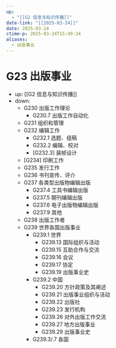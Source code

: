 ```yaml
---
up:
  - "[[G2 信息与知识传播]]"
date-link: "[[2025-03-24]]"
date: 2025-03-24
ctime-p: 2025-03-24T15:49:24
aliases:
  - 出版事业
---
```


# G23 出版事业

- up: [[G2 信息与知识传播]]
- down:	
	- G230 出版工作理论
		- G230.7 出版工作自动化
	- G231 组织和管理
	- G232 编辑工作
		- G232.1 选题、组稿
		- G232.2 编辑、校对
		- [G232.3] 装帧设计
	- [G234] 印刷工作
	- G235 发行工作
	- G236 书刊宣传、评介
	- G237 各类型出版物编辑出版
		- G237.4 工具书编辑出版
		- G237.5 期刊编辑出版
		- G237.6 电子出版物编辑出版
		- G237.9 其他
	- G238 出版工作者
	- G239 世界各国出版事业
		- G239.1 世界
			- G239.13 国际组织与活动
			- G239.15 互助合作与交流
			- G239.16 会议
			- G239.17 协定
			- G239.19 出版事业史
		- G239.2 中国
			- G239.20 方针政策及其阐述
			- G239.21 出版事业组织与活动
			- G239.22 出版社
			- G239.23 发行机构
			- G239.26 对外出版工作交流
			- G239.27 地方出版事业
			- G239.29 出版事业史
		- G239.3/.7 各国
	
